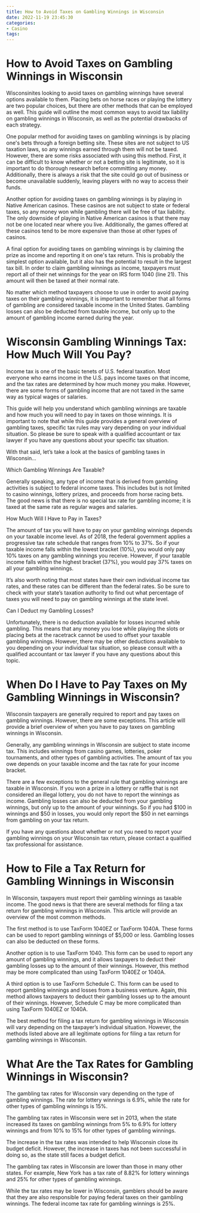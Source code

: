 ```yaml
---
title: How to Avoid Taxes on Gambling Winnings in Wisconsin
date: 2022-11-19 23:45:30
categories:
- Casino
tags:
---
```



#  How to Avoid Taxes on Gambling Winnings in Wisconsin

Wisconsinites looking to avoid taxes on gambling winnings have several options available to them. Placing bets on horse races or playing the lottery are two popular choices, but there are other methods that can be employed as well. This guide will outline the most common ways to avoid tax liability on gambling winnings in Wisconsin, as well as the potential drawbacks of each strategy.

One popular method for avoiding taxes on gambling winnings is by placing one's bets through a foreign betting site. These sites are not subject to US taxation laws, so any winnings earned through them will not be taxed. However, there are some risks associated with using this method. First, it can be difficult to know whether or not a betting site is legitimate, so it is important to do thorough research before committing any money. Additionally, there is always a risk that the site could go out of business or become unavailable suddenly, leaving players with no way to access their funds.

Another option for avoiding taxes on gambling winnings is by playing in Native American casinos. These casinos are not subject to state or federal taxes, so any money won while gambling there will be free of tax liability. The only downside of playing in Native American casinos is that there may not be one located near where you live. Additionally, the games offered at these casinos tend to be more expensive than those at other types of casinos.

A final option for avoiding taxes on gambling winnings is by claiming the prize as income and reporting it on one's tax return. This is probably the simplest option available, but it also has the potential to result in the largest tax bill. In order to claim gambling winnings as income, taxpayers must report all of their net winnings for the year on IRS form 1040 (line 21). This amount will then be taxed at their normal rate.

No matter which method taxpayers choose to use in order to avoid paying taxes on their gambling winnings, it is important to remember that all forms of gambling are considered taxable income in the United States. Gambling losses can also be deducted from taxable income, but only up to the amount of gambling income earned during the year.

#  Wisconsin Gambling Winnings Tax: How Much Will You Pay?

Income tax is one of the basic tenets of U.S. federal taxation. Most everyone who earns income in the U.S. pays income taxes on that income, and the tax rates are determined by how much money you make. However, there are some forms of gambling income that are not taxed in the same way as typical wages or salaries.

This guide will help you understand which gambling winnings are taxable and how much you will need to pay in taxes on those winnings. It is important to note that while this guide provides a general overview of gambling taxes, specific tax rules may vary depending on your individual situation. So please be sure to speak with a qualified accountant or tax lawyer if you have any questions about your specific tax situation.

With that said, let’s take a look at the basics of gambling taxes in Wisconsin…

Which Gambling Winnings Are Taxable?

Generally speaking, any type of income that is derived from gambling activities is subject to federal income taxes. This includes but is not limited to casino winnings, lottery prizes, and proceeds from horse racing bets. The good news is that there is no special tax rate for gambling income; it is taxed at the same rate as regular wages and salaries.

How Much Will I Have to Pay in Taxes?

The amount of tax you will have to pay on your gambling winnings depends on your taxable income level. As of 2018, the federal government applies a progressive tax rate schedule that ranges from 10% to 37%. So if your taxable income falls within the lowest bracket (10%), you would only pay 10% taxes on any gambling winnings you receive. However, if your taxable income falls within the highest bracket (37%), you would pay 37% taxes on all your gambling winnings.

It’s also worth noting that most states have their own individual income tax rates, and these rates can be different than the federal rates. So be sure to check with your state’s taxation authority to find out what percentage of taxes you will need to pay on gambling winnings at the state level.

Can I Deduct my Gambling Losses?

Unfortunately, there is no deduction available for losses incurred while gambling. This means that any money you lose while playing the slots or placing bets at the racetrack cannot be used to offset your taxable gambling winnings. However, there may be other deductions available to you depending on your individual tax situation, so please consult with a qualified accountant or tax lawyer if you have any questions about this topic.

#  When Do I Have to Pay Taxes on My Gambling Winnings in Wisconsin?

Wisconsin taxpayers are generally required to report and pay taxes on gambling winnings. However, there are some exceptions. This article will provide a brief overview of when you have to pay taxes on gambling winnings in Wisconsin.

Generally, any gambling winnings in Wisconsin are subject to state income tax. This includes winnings from casino games, lotteries, poker tournaments, and other types of gambling activities. The amount of tax you owe depends on your taxable income and the tax rate for your income bracket.

There are a few exceptions to the general rule that gambling winnings are taxable in Wisconsin. If you won a prize in a lottery or raffle that is not considered an illegal lottery, you do not have to report the winnings as income. Gambling losses can also be deducted from your gambling winnings, but only up to the amount of your winnings. So if you had $100 in winnings and $50 in losses, you would only report the $50 in net earnings from gambling on your tax return.

If you have any questions about whether or not you need to report your gambling winnings on your Wisconsin tax return, please contact a qualified tax professional for assistance.

#  How to File a Tax Return for Gambling Winnings in Wisconsin

In Wisconsin, taxpayers must report their gambling winnings as taxable income. The good news is that there are several methods for filing a tax return for gambling winnings in Wisconsin. This article will provide an overview of the most common methods.

The first method is to use TaxForm 1040EZ or TaxForm 1040A. These forms can be used to report gambling winnings of $5,000 or less. Gambling losses can also be deducted on these forms.

Another option is to use TaxForm 1040. This form can be used to report any amount of gambling winnings, and it allows taxpayers to deduct their gambling losses up to the amount of their winnings. However, this method may be more complicated than using TaxForm 1040EZ or 1040A.

A third option is to use TaxForm Schedule C. This form can be used to report gambling winnings and losses from a business venture. Again, this method allows taxpayers to deduct their gambling losses up to the amount of their winnings. However, Schedule C may be more complicated than using TaxForm 1040EZ or 1040A.

The best method for filing a tax return for gambling winnings in Wisconsin will vary depending on the taxpayer’s individual situation. However, the methods listed above are all legitimate options for filing a tax return for gambling winnings in Wisconsin.

#  What Are the Tax Rates for Gambling Winnings in Wisconsin?

The gambling tax rates for Wisconsin vary depending on the type of gambling winnings. The rate for lottery winnings is 6.9%, while the rate for other types of gambling winnings is 15%.

The gambling tax rates in Wisconsin were set in 2013, when the state increased its taxes on gambling winnings from 5% to 6.9% for lottery winnings and from 10% to 15% for other types of gambling winnings.

The increase in the tax rates was intended to help Wisconsin close its budget deficit. However, the increase in taxes has not been successful in doing so, as the state still faces a budget deficit.

The gambling tax rates in Wisconsin are lower than those in many other states. For example, New York has a tax rate of 8.82% for lottery winnings and 25% for other types of gambling winnings.

While the tax rates may be lower in Wisconsin, gamblers should be aware that they are also responsible for paying federal taxes on their gambling winnings. The federal income tax rate for gambling winnings is 25%.